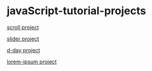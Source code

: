 # javaScript-tutorial-projects

[scroll project](https://yoon-tae-ho.github.io/javaScript-tutorial-projects/scroll-project/index.html)

[slider project](https://yoon-tae-ho.github.io/javaScript-tutorial-projects//slider/index.html)

[d-day project](https://yoon-tae-ho.github.io/javaScript-tutorial-projects//d-day/index.html)

[lorem-ipsum project](https://yoon-tae-ho.github.io/javaScript-tutorial-projects//lorem-ipsum/index.html)
